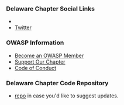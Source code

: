### Delaware Chapter Social Links
* 
* [Twitter](https://twitter.com/owaspde)

### OWASP Information
* [Become an OWASP Member](https://www.owasp.org/index.php/Membership)
* [Support Our Chapter](https://www.owasp.org/index.php/Local_Chapter_Supporter)
* [Code of Conduct](https://www.owasp.org/index.php/Governance/Conference_Policies)

### Delaware Chapter Code Repository
* [repo](https://github.com/OWASP/www-chapter-delaware) in case you'd like to suggest updates.
